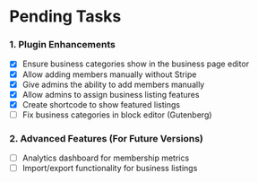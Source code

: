 # Pending Tasks

### 1. Plugin Enhancements
- [x] Ensure business categories show in the business page editor
- [x] Allow adding members manually without Stripe
- [x] Give admins the ability to add members manually
- [x] Allow admins to assign business listing features
- [x] Create shortcode to show featured listings
- [ ] Fix business categories in block editor (Gutenberg)

### 2. Advanced Features (For Future Versions)
- [ ] Analytics dashboard for membership metrics
- [ ] Import/export functionality for business listings 